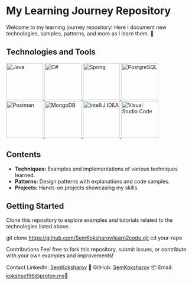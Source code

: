 # My Learning Journey Repository

Welcome to my learning journey repository! Here I document new technologies, samples, patterns, and more as I learn them. 🚀

## Technologies and Tools

<p align="left">
    <a href="https://www.java.com" target="_blank" rel="noreferrer">
        <img src="https://img.icons8.com/color/96/000000/java-coffee-cup-logo.png" alt="Java" width="100" height="100"/>
    </a>
    <a href="https://dotnet.microsoft.com/" target="_blank" rel="noreferrer">
        <img src="https://img.icons8.com/color/96/000000/c-sharp-logo.png" alt="C#" width="100" height="100"/>
    </a>
    <a href="https://spring.io/" target="_blank" rel="noreferrer">
        <img src="https://www.vectorlogo.zone/logos/springio/springio-icon.svg" alt="Spring" width="100" height="100"/>
    </a>
    <a href="https://www.postgresql.org/" target="_blank" rel="noreferrer">
        <img src="https://www.vectorlogo.zone/logos/postgresql/postgresql-icon.svg" alt="PostgreSQL" width="100" height="100"/>
    </a>
    <a href="https://www.postman.com" target="_blank" rel="noreferrer">
        <img src="https://www.vectorlogo.zone/logos/getpostman/getpostman-icon.svg" alt="Postman" width="100" height="100"/>
    </a>
    <a href="https://www.mongodb.com/" target="_blank" rel="noreferrer">
        <img src="https://img.icons8.com/color/96/000000/mongodb.png" alt="MongoDB" width="100" height="100"/>
    </a>
    <a href="https://www.jetbrains.com/idea/" target="_blank" rel="noreferrer">
        <img src="https://img.icons8.com/color/96/000000/intellij-idea.png" alt="IntelliJ IDEA" width="100" height="100"/>
    </a>
    <a href="https://code.visualstudio.com/" target="_blank" rel="noreferrer">
        <img src="https://img.icons8.com/color/96/000000/visual-studio-code-2019.png" alt="Visual Studio Code" width="100" height="100"/>
    </a>
</p>




## Contents

- **Techniques:** Examples and implementations of various techniques learned.
- **Patterns:** Design patterns with explanations and code samples.
- **Projects:** Hands-on projects showcasing my skills.

## Getting Started

Clone this repository to explore examples and tutorials related to the technologies listed above.

git clone https://github.com/SemKoksharov/learn2code.git
cd your-repo

Contributions
Feel free to fork this repository, submit issues, or contribute with your own examples and improvements!

Contact
LinkedIn: [SemKoksharov](https://www.linkedin.com/in/semkoksharov/) 💼
GitHub: [SemKoksharov](https://github.com/SemKoksharov/) 📦
Email: [kokshse196@proton.me](mailto:kokshse196@proton.me)📧

